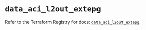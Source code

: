 # `data_aci_l2out_extepg`

Refer to the Terraform Registry for docs: [`data_aci_l2out_extepg`](https://registry.terraform.io/providers/ciscodevnet/aci/2.17.0/docs/data-sources/l2out_extepg).
